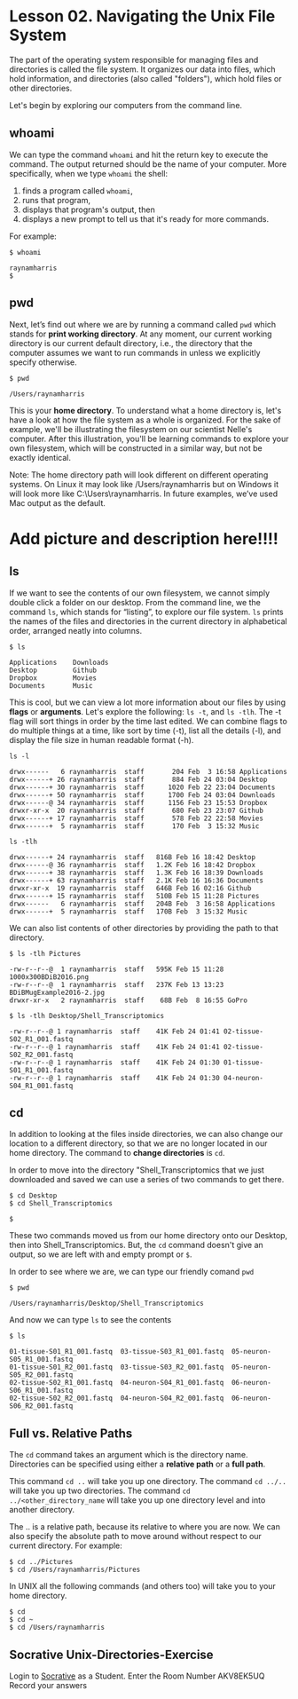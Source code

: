 # Lesson 02. Navigating the Unix File System
The part of the operating system responsible for managing files and directories is called the file system. It organizes our data into files, which hold information, and directories (also called "folders"), which hold files or other directories. 

Let's begin by exploring our computers from the command line. 


## whoami

We can type the command `whoami` and hit the return key to execute the command. The output returned should be the name of your computer. More specifically, when we type `whoami` the shell:
1.  finds a program called `whoami`,
2.  runs that program,
3.  displays that program's output, then
4.  displays a new prompt to tell us that it's ready for more commands.

For example: 

~~~ {.bash}
$ whoami
~~~
~~~ {.output}
raynamharris
$ 
~~~

## pwd
Next, let’s find out where we are by running a command called `pwd` which stands for **print working directory**. At any moment, our current working directory is our current default directory, i.e., the directory that the computer assumes we want to run commands in unless we explicitly specify otherwise. 

~~~ {.bash}
$ pwd
~~~
~~~ {.output}
/Users/raynamharris
~~~

This is your **home directory**. To understand what a  home directory  is, let's have a look at how the file system as a whole is organized. For the sake of example, we'll be illustrating the filesystem on our scientist Nelle's computer. After this illustration, you'll be learning commands to explore your own filesystem, which will be constructed in a similar way, but not be exactly identical.

Note: The home directory path will look different on different operating systems. On Linux it may look like /Users/raynamharris but on Windows it will look more like C:\Users\raynamharris. In future examples, we’ve used Mac output as the default.

# Add picture and description here!!!!


## ls

If we want to see the contents of our own filesystem, we cannot simply double click a folder on our desktop. From the command line, we the command `ls`, which stands for “listing”, to explore our file system. `ls` prints the names of the files and directories in the current directory in alphabetical order, arranged neatly into columns.

~~~ {.bash}
$ ls
~~~
~~~ {.output}
Applications	Downloads             
Desktop			Github 
Dropbox			Movies    
Documents		Music           
~~~

This is cool, but we can view a lot more information about our files by using **flags** or **arguments**. Let's explore the following: `ls -t`, and `ls -tlh`. The -t flag will sort things in order by the time last edited. We can combine flags to do multiple things at a time, like sort by time (-t), list all the details (-l), and display the file size in human readable format (-h).

~~~ {.bash}
ls -l
~~~
~~~ {.output}
drwx------   6 raynamharris  staff       204 Feb  3 16:58 Applications
drwx------+ 26 raynamharris  staff       884 Feb 24 03:04 Desktop
drwx------+ 30 raynamharris  staff      1020 Feb 22 23:04 Documents
drwx------+ 50 raynamharris  staff      1700 Feb 24 03:04 Downloads
drwx------@ 34 raynamharris  staff      1156 Feb 23 15:53 Dropbox
drwxr-xr-x  20 raynamharris  staff       680 Feb 23 23:07 Github
drwx------+ 17 raynamharris  staff       578 Feb 22 22:58 Movies
drwx------+  5 raynamharris  staff       170 Feb  3 15:32 Music
~~~

~~~ {.bash}
ls -tlh
~~~

~~~ {.output}
drwx------+ 24 raynamharris  staff   816B Feb 16 18:42 Desktop
drwx------@ 36 raynamharris  staff   1.2K Feb 16 18:42 Dropbox
drwx------+ 38 raynamharris  staff   1.3K Feb 16 18:39 Downloads
drwx------+ 63 raynamharris  staff   2.1K Feb 16 16:36 Documents
drwxr-xr-x  19 raynamharris  staff   646B Feb 16 02:16 Github
drwx------+ 15 raynamharris  staff   510B Feb 15 11:28 Pictures
drwx------   6 raynamharris  staff   204B Feb  3 16:58 Applications
drwx------+  5 raynamharris  staff   170B Feb  3 15:32 Music
~~~

We can also list contents of other directories by providing the path to that directory. 

~~~ {.bash}
$ ls -tlh Pictures
~~~

~~~ {.output}
-rw-r--r--@  1 raynamharris  staff   595K Feb 15 11:28 1000x300BDiB2016.png
-rw-r--r--@  1 raynamharris  staff   237K Feb 13 13:23 BDiBMugExample2016-2.jpg
drwxr-xr-x   2 raynamharris  staff    68B Feb  8 16:55 GoPro
~~~

~~~ {.bash}
$ ls -tlh Desktop/Shell_Transcriptomics
~~~

~~~ {.output}
-rw-r--r--@ 1 raynamharris  staff    41K Feb 24 01:41 02-tissue-S02_R1_001.fastq
-rw-r--r--@ 1 raynamharris  staff    41K Feb 24 01:41 02-tissue-S02_R2_001.fastq
-rw-r--r--@ 1 raynamharris  staff    41K Feb 24 01:30 01-tissue-S01_R1_001.fastq
-rw-r--r--@ 1 raynamharris  staff    41K Feb 24 01:30 04-neuron-S04_R1_001.fastq
~~~


## cd
In addition to looking at the files inside directories, we can also change our location to a different directory, so that we are no longer located in our home directory. The command to **change directories** is `cd`. 

In order to move into the directory "Shell_Transcriptomics that we just downloaded and saved we can use a series of two commands to get there.

~~~ {.bash}
$ cd Desktop
$ cd Shell_Transcriptomics
~~~

~~~ {.bash}
$ 
~~~

These two commands moved us from our home directory onto our Desktop, then into Shell_Transcriptomics. But, the `cd` command doesn't give an output, so we are left with and empty prompt or `$`.

In order to see where we are, we can type our friendly comand `pwd`

~~~ {.bash}
$ pwd
~~~

~~~ {.output}
/Users/raynamharris/Desktop/Shell_Transcriptomics
~~~

And now we can type `ls` to see the contents

~~~ {.bash}
$ ls
~~~

~~~ {.output}
01-tissue-S01_R1_001.fastq	03-tissue-S03_R1_001.fastq	05-neuron-S05_R1_001.fastq
01-tissue-S01_R2_001.fastq	03-tissue-S03_R2_001.fastq	05-neuron-S05_R2_001.fastq
02-tissue-S02_R1_001.fastq	04-neuron-S04_R1_001.fastq	06-neuron-S06_R1_001.fastq
02-tissue-S02_R2_001.fastq	04-neuron-S04_R2_001.fastq	06-neuron-S06_R2_001.fastq
~~~

## Full vs. Relative Paths
The `cd` command takes an argument which is the directory name. Directories can be specified using either a **relative path** or a **full path**.








This command `cd ..` will take you up one directory. The command `cd ../..` will take you up two directories. The command `cd ../<other_directory_name` will take you up one directory level and into another directory. 

The .. is a relative path, because its relative to where you are now. We can also specify the absolute path to move around without respect to our current directory. For example:

~~~ {.bash}
$ cd ../Pictures
$ cd /Users/raynamharris/Pictures
~~~

In UNIX all the following commands (and others too) will take you to your home directory. 

~~~ {.bash}
$ cd 
$ cd ~
$ cd /Users/raynamharris
~~~

## Socrative Unix-Directories-Exercise
Login to [Socrative](https://b.socrative.com/login/student/) as a Student.
Enter the Room Number AKV8EK5UQ
Record your answers
